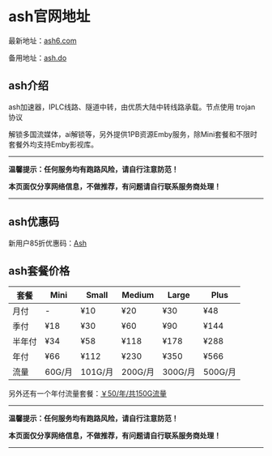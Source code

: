 # ash官网地址

最新地址：[ash6.com](https://dash.ash6.com/#/register?code=UYGOHfSe)

备用地址：[ash.do](https://dash.ash.do/#/register?code=UYGOHfSe)

## ash介绍

ash加速器，IPLC线路、隧道中转，由优质大陆中转线路承载。节点使用 trojan 协议

解锁多国流媒体，ai解锁等，另外提供1PB资源Emby服务，除Mini套餐和不限时套餐外均支持Emby影视库。

---

**温馨提示：任何服务均有跑路风险，请自行注意防范！**

**本页面仅分享网络信息，不做推荐，有问题请自行联系服务商处理！**

---

## ash优惠码

新用户85折优惠码：[Ash](https://dash.ash.do/#/register?code=UYGOHfSe)

## ash套餐价格

|套餐|Mini|Small|Medium|Large|Plus|
|----|----|----|----|----|----|
|月付|-|¥10|¥20|¥30|¥48|
|季付|¥18|¥30|¥60|¥90|¥144|
|半年付|¥34|¥58|¥118|¥178|¥288|
|年付|¥66|¥112|¥230|¥350|¥566|
|流量|60G/月|101G/月|200G/月|300G/月|500G/月|

另外还有一个年付流量套餐：[￥50/年/共150G流量](https://ash6.com/register?code=UYGOHfSe)

---

**温馨提示：任何服务均有跑路风险，请自行注意防范！**

**本页面仅分享网络信息，不做推荐，有问题请自行联系服务商处理！**

---

